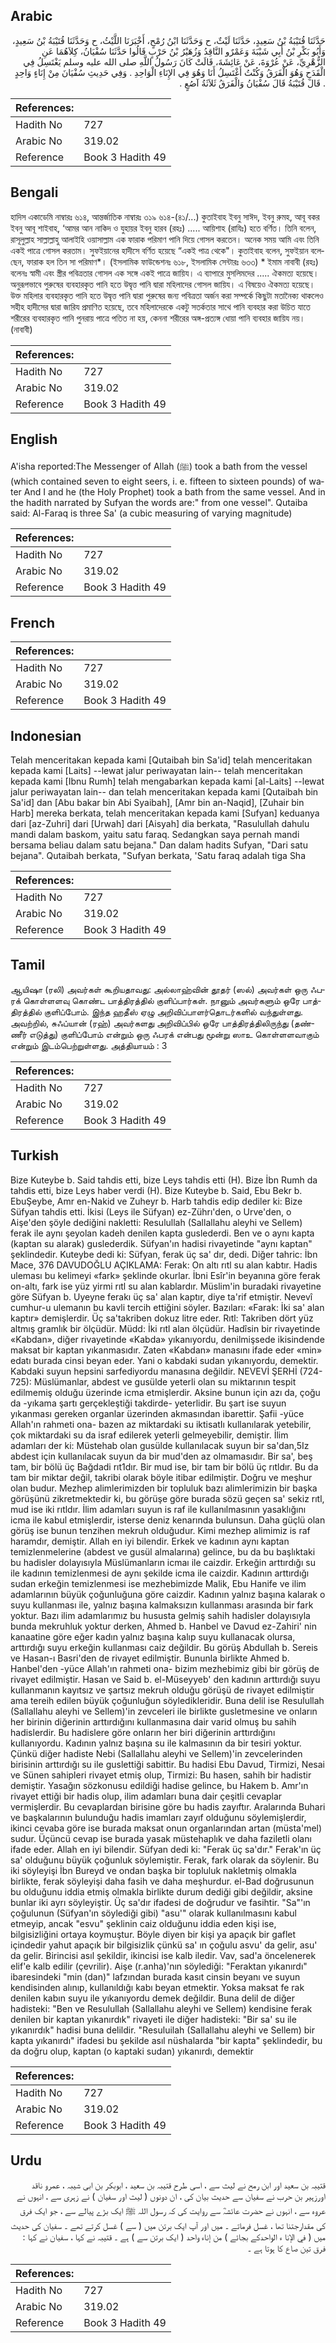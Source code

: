## Arabic


<div dir="rtl" lang="ar" style={{fontSize:'larger',backgroundColor:'#f8f9fa',padding:20}}>
حَدَّثَنَا قُتَيْبَةُ بْنُ سَعِيدٍ، حَدَّثَنَا لَيْثٌ، ح وَحَدَّثَنَا ابْنُ رُمْحٍ، أَخْبَرَنَا اللَّيْثُ، ح وَحَدَّثَنَا قُتَيْبَةُ بْنُ سَعِيدٍ، وَأَبُو بَكْرِ بْنُ أَبِي شَيْبَةَ وَعَمْرٌو النَّاقِدُ وَزُهَيْرُ بْنُ حَرْبٍ قَالُوا حَدَّثَنَا سُفْيَانُ، كِلاَهُمَا عَنِ الزُّهْرِيِّ، عَنْ عُرْوَةَ، عَنْ عَائِشَةَ، قَالَتْ كَانَ رَسُولُ اللَّهِ صلى الله عليه وسلم يَغْتَسِلُ فِي الْقَدَحِ وَهُوَ الْفَرَقُ وَكُنْتُ أَغْتَسِلُ أَنَا وَهُوَ فِي الإِنَاءِ الْوَاحِدِ ‏.‏ وَفِي حَدِيثِ سُفْيَانَ مِنْ إِنَاءٍ وَاحِدٍ ‏.‏ قَالَ قُتَيْبَةُ قَالَ سُفْيَانُ وَالْفَرَقُ ثَلاَثَةُ آصُعٍ ‏.‏
</div>
<div style={{backgroundColor:'#f8f9fa',padding:20, marginBottom: 10}}><table> <thead> <tr> <th>References:</th> <th></th> </tr> </thead> <tbody><tr><td>Hadith No</td><td>727</td></tr><tr><td>Arabic No</td><td>319.02</td></tr><tr><td>Reference</td><td>Book 3 Hadith 49</td></tr></tbody></table></div>

## Bengali


<div dir="ltr" lang="bn" style={{fontSize:'larger',backgroundColor:'#f8f9fa',padding:20}}>
হাদিস একাডেমি নাম্বারঃ ৬১৪, আন্তর্জাতিক নাম্বারঃ ৩১৯ ৬১৪-(৪১/...) কুতাইবাহ ইবনু সাঈদ, ইবনু রুমহ, আবূ বকর ইবনু আবূ শাইবাহ, ‘আমর আন নাকিদ ও যুহায়র ইবনু হারব (রহঃ) ..... আয়িশাহ (রাযিঃ) হতে বর্ণিত। তিনি বলেন, রাসূলুল্লাহ সাল্লাল্লাহু আলাইহি ওয়াসাল্লাম এক ফারাক পরিমাণ পানি দিয়ে গোসল করতেন। অনেক সময় আমি এবং তিনি একই পাত্রে গোসল করতাম। সুফইয়ানের হাদীসে বর্ণিত হয়েছে “একই পাত্র থেকে"। কুতাইবাহ বলেন, সুফইয়ান বলেছেন, ফারাক হল তিন সা পরিমাণ*। (ইসলামিক ফাউন্ডেশনঃ ৬১৮, ইসলামিক সেন্টারঃ ৬৩৩) * ইমাম নাবাবী (রহঃ) বলেনঃ স্বামী এবং স্ত্রীর পবিত্রতার গোসল এক সঙ্গে একই পাত্রে জায়িয। এ ব্যাপারে মুসলিমদের ..... ঐকমত্য হয়েছে। অনুরূপভাবে পুরুষের ব্যবহারকৃত পানি হতে উদ্বৃত্ত পানি দ্বারা মহিলাদের গোসল জায়িয। এ বিষয়েও ঐকমত্য হয়েছে। উক্ত মহিলার ব্যবহারকৃত পানি হতে উদ্বৃত্ত পানি দ্বারা পুরুষের জন্য পবিত্রতা অর্জন করা সম্পর্কে কিছুটা মতানৈক্য থাকলেও সহীহ হাদীসের দ্বারা জারিয প্রমাণিত হয়েছে, তবে মহিলাদেরকে একটু সতর্কতার সাথে পানি ব্যবহার করা উচিত যাতে শরীরের ব্যবহারকৃত পানি পুনরায় পাত্রে পতিত না হয়, কেননা শরীরের অঙ্গ-প্রত্যঙ্গ ধোয়া পানি ব্যবহার জায়িয নয়। (নাবাবী)
</div>
<div style={{backgroundColor:'#f8f9fa',padding:20, marginBottom: 10}}><table> <thead> <tr> <th>References:</th> <th></th> </tr> </thead> <tbody><tr><td>Hadith No</td><td>727</td></tr><tr><td>Arabic No</td><td>319.02</td></tr><tr><td>Reference</td><td>Book 3 Hadith 49</td></tr></tbody></table></div>

## English


<div dir="ltr" lang="en" style={{fontSize:'larger',backgroundColor:'#f8f9fa',padding:20}}>
A'isha reported:The Messenger of Allah (ﷺ) took a bath from the vessel (which contained seven to eight seers, i. e. fifteen to sixteen pounds) of water And I and he (the Holy Prophet) took a bath from the same vessel. And in the hadith narrated by Sufyan the words are:" from one vessel". Qutaiba said: Al-Faraq is three Sa' (a cubic measuring of varying magnitude)
</div>
<div style={{backgroundColor:'#f8f9fa',padding:20, marginBottom: 10}}><table> <thead> <tr> <th>References:</th> <th></th> </tr> </thead> <tbody><tr><td>Hadith No</td><td>727</td></tr><tr><td>Arabic No</td><td>319.02</td></tr><tr><td>Reference</td><td>Book 3 Hadith 49</td></tr></tbody></table></div>

## French


<div dir="ltr" lang="fr" style={{fontSize:'larger',backgroundColor:'#f8f9fa',padding:20}}>

</div>
<div style={{backgroundColor:'#f8f9fa',padding:20, marginBottom: 10}}><table> <thead> <tr> <th>References:</th> <th></th> </tr> </thead> <tbody><tr><td>Hadith No</td><td>727</td></tr><tr><td>Arabic No</td><td>319.02</td></tr><tr><td>Reference</td><td>Book 3 Hadith 49</td></tr></tbody></table></div>

## Indonesian


<div dir="ltr" lang="id" style={{fontSize:'larger',backgroundColor:'#f8f9fa',padding:20}}>
Telah menceritakan kepada kami [Qutaibah bin Sa'id] telah menceritakan kepada kami [Laits] --lewat jalur periwayatan lain-- telah menceritakan kepada kami [Ibnu Rumh] telah mengabarkan kepada kami [al-Laits] --lewat jalur periwayatan lain-- dan telah menceritakan kepada kami [Qutaibah bin Sa'id] dan [Abu bakar bin Abi Syaibah], [Amr bin an-Naqid], [Zuhair bin Harb] mereka berkata, telah menceritakan kepada kami [Sufyan] keduanya dari [az-Zuhri] dari [Urwah] dari [Aisyah] dia berkata, "Rasulullah dahulu mandi dalam baskom, yaitu satu faraq. Sedangkan saya pernah mandi bersama beliau dalam satu bejana." Dan dalam hadits Sufyan, "Dari satu bejana". Qutaibah berkata, "Sufyan berkata, 'Satu faraq adalah tiga Sha
</div>
<div style={{backgroundColor:'#f8f9fa',padding:20, marginBottom: 10}}><table> <thead> <tr> <th>References:</th> <th></th> </tr> </thead> <tbody><tr><td>Hadith No</td><td>727</td></tr><tr><td>Arabic No</td><td>319.02</td></tr><tr><td>Reference</td><td>Book 3 Hadith 49</td></tr></tbody></table></div>

## Tamil


<div dir="ltr" lang="ta" style={{fontSize:'larger',backgroundColor:'#f8f9fa',padding:20}}>
ஆயிஷா (ரலி) அவர்கள் கூறியதாவது: அல்லாஹ்வின் தூதர் (ஸல்) அவர்கள் ஒரு ஃபரக் கொள்ளளவு கொண்ட பாத்திரத்தில் குளிப்பார்கள். நானும் அவர்களும் ஒரே பாத்திரத்தில் குளிப்போம். இந்த ஹதீஸ் ஏழு அறிவிப்பாளர்தொடர்களில் வந்துள்ளது. அவற்றில், சுஃப்யான் (ரஹ்) அவர்களது அறிவிப்பில் ஒரே பாத்திரத்திலிருந்து (தண்ணீர் எடுத்து) குளிப்போம் என்றும் ஒரு ஃபரக் என்பது மூன்று ஸாஉ கொள்ளளவாகும் என்றும் இடம்பெற்றுள்ளது. அத்தியாயம் : 3
</div>
<div style={{backgroundColor:'#f8f9fa',padding:20, marginBottom: 10}}><table> <thead> <tr> <th>References:</th> <th></th> </tr> </thead> <tbody><tr><td>Hadith No</td><td>727</td></tr><tr><td>Arabic No</td><td>319.02</td></tr><tr><td>Reference</td><td>Book 3 Hadith 49</td></tr></tbody></table></div>

## Turkish


<div dir="ltr" lang="tr" style={{fontSize:'larger',backgroundColor:'#f8f9fa',padding:20}}>
Bize Kuteybe b. Said tahdis etti, bize Leys tahdis etti (H). Bize İbn Rumh da tahdis etti, bize Leys haber verdi (H). Bize Kuteybe b. Said, Ebu Bekr b. EbuŞeybe, Amr en-Nakid ve Zuheyr b. Harb tahdis edip dediler ki: Bize Süfyan tahdis etti. İkisi (Leys ile Süfyan) ez-Zührı'den, o Urve'den, o Aişe'den şöyle dediğini nakletti: Resulullah (Sallallahu aleyhi ve Sellem) ferak ile aynı şeyolan kadeh denilen kapta guslederdi. Ben ve o aynı kapta (kaptan su alarak) guslederdik. Süfyan'ın hadisi rivayetinde "aynı kaptan" şeklindedir. Kuteybe dedi ki: Süfyan, ferak üç sa' dır, dedi. Diğer tahric: İbn Mace, 376 DAVUDOĞLU AÇIKLAMA: Ferak: On altı rıtl su alan kabtır. Hadis uleması bu kelimeyi «fark» şeklinde okurlar. İbni Esîr'in beyanına göre ferak on-altı, fark ise yüz yirmi rıtl su alan kablardır. Müslim'in buradaki rivayetine göre Süfyan b. Uyeyne ferakı üç sa' alan kaptır, diye ta'rif etmiştir. Nevevî cumhur-u ulemanın bu kavli tercih ettiğini söyler. Bazıları: «Farak: İki sa' alan kaptır» demişlerdir. Üç sa'takriben dokuz litre eder. Rıtl: Takriben dört yüz altmış gramlık bir ölçüdür. Müdd: İki rıtl alan ölçüdür. Hadîsin bir rivayetinde «Kabdan», diğer rivayetinde «Kabda» yıkanıyordu, denilmişsede ikisindende maksat bir kaptan yıkanmasıdır. Zaten «Kabdan» manasını ifade eder «min» edatı burada cinsi beyan eder. Yani o kabdaki sudan yıkanıyordu, demektir. Kabdaki suyun hepsini sarfediyordu manasına değildir. NEVEVİ ŞERHİ (724-725): Müslümanlar, abdest ve gusülde yeterli olan su miktarının tespit edilmemiş olduğu üzerinde icma etmişlerdir. Aksine bunun için azı da, çoğu da -yıkama şartı gerçekleştiği takdirde- yeterlidir. Bu şart ise suyun yıkanması gereken organlar üzerinden akmasından ibarettir. Şafii -yüce Allah'ın rahmeti ona- bazen az miktardaki su iktisatIı kullanılarak yetebilir, çok miktardaki su da israf edilerek yeterli gelmeyebilir, demiştir. İlim adamları der ki: Müstehab olan gusülde kullanılacak suyun bir sa'dan,5Iz abdest için kullanılacak suyun da bir mud'den az olmamasıdır. Bir sa', beş tam, bir bölü üç Bağdadi rıt1dır. Bir mud ise, bir tam bir bölü üç rıtldır. Bu da tam bir miktar değil, takribi olarak böyle itibar edilmiştir. Doğru ve meşhur olan budur. Mezhep alimlerimizden bir topluluk bazı alimlerimizin bir başka görüşünü zikretmektedir ki, bu görüşe göre burada sözü geçen sa' sekiz rıtl, mud ise iki rıtldır. İlim adamları suyun is raf ile kullanılmasının yasaklığını icma ile kabul etmişlerdir, isterse deniz kenarında bulunsun. Daha güçlü olan görüş ise bunun tenzihen mekruh olduğudur. Kimi mezhep alimimiz is raf haramdır, demiştir. Allah en iyi bilendir. Erkek ve kadının aynı kaptan temizlenmelerine (abdest ve gusül almalarına) gelince, bu da bu başlıktaki bu hadisler dolayısıyla Müslümanların icmaı ile caizdir. Erkeğin arttırdığı su ile kadının temizlenmesi de aynı şekilde icma ile caizdir. Kadının arttırdığı sudan erkeğin temizlenmesi ise mezhebimizde Malik, Ebu Hanife ve ilim adamlarının büyük çoğunluğuna göre caizdir. Kadının yalnız başına kalarak o suyu kullanması ile, yalnız başına kalmaksızın kullanması arasında bir fark yoktur. Bazı ilim adamlarımız bu hususta gelmiş sahih hadisler dolayısıyla bunda mekruhluk yoktur derken, Ahmed b. Hanbel ve Davud ez-Zahiri' nin kanaatine göre eğer kadın yalnız başına kalıp suyu kullanacak olursa, arttırdığı suyu erkeğin kullanması caiz değildir. Bu görüş Abdullah b. Sereis ve Hasan-ı Basri'den de rivayet edilmiştir. Bununla birlikte Ahmed b. Hanbel'den -yüce Allah'ın rahmeti ona- bizim mezhebimiz gibi bir görüş de rivayet edilmiştir. Hasan ve Said b. el-Müseyyeb' den kadının arttırdığı suyu kullanmanın kayıtsız ve şartsız mekruh olduğu görüşü de rivayet edilmiştir ama tereih edilen büyük çoğunluğun söyledikleridir. Buna delil ise Resulullah (Sallallahu aleyhi ve Sellem)'in zevceleri ile birlikte gusletmesine ve onların her birinin diğerinin arttırdığını kullanmasına dair varid olmuş bu sahih hadislerdir. Bu hadislere göre onların her biri diğerinin arttırdığını kullanıyordu. Kadının yalnız başına su ile kalmasının da bir tesiri yoktur. Çünkü diğer hadiste Nebi (Sallallahu aleyhi ve Sellem)'in zevcelerinden birisinin arttırdığı su ile guslettiği sabittir. Bu hadisi Ebu Davud, Tirmizi, Nesai ve Sünen sahipleri rivayet etmiş olup, Tirmizi: Bu hasen, sahih bir hadistir demiştir. Yasağın sözkonusu edildiği hadise gelince, bu Hakem b. Amr'ın rivayet ettiği bir hadis olup, ilim adamları buna dair çeşitli cevaplar vermişlerdir. Bu cevaplardan birisine göre bu hadis zayıftır. Aralarında Buhari ve başkalarının bulunduğu hadis imamları zayıf olduğunu söylemişlerdir, ikinci cevaba göre ise burada maksat onun organlarından artan (müsta'mel) sudur. Üçüncü cevap ise burada yasak müstehaplık ve daha faziletli olanı ifade eder. Allah en iyi bilendir. Süfyan dedi ki: "Ferak üç sa'dır." Ferak'ın üç sa' olduğunu büyük çoğunluk söylemiştir. Ferak, fark olarak da söylenir. Bu iki söyleyişi İbn Bureyd ve ondan başka bir topluluk nakletmiş olmakla birlikte, ferak söyleyişi daha fasih ve daha meşhurdur. el-Bad doğrusunun bu olduğunu iddia etmiş olmakla birlikte durum dediği gibi değildir, aksine bunlar iki ayrı söyleyiştir. Üç sa'dır ifadesi de doğrudur ve fasihtir. "Sa"'ın çoğulunun (Süfyan'ın söylediği gibi) "asu'" olarak kullanılmasını kabul etmeyip, ancak "esvu" şeklinin caiz olduğunu iddia eden kişi ise, bilgisizliğini ortaya koymuştur. Böyle diyen bir kişi ya apaçık bir gaflet içindedir yahut apaçık bir bilgisizlik çünkü sa' ın çoğulu asvu' da gelir, asu' da gelir. Birincisi asıl şekildir, ikincisi ise kalb iledir. Vav, sad'a öncelenerek elif'e kalb edilir (çevrilir). Aişe (r.anha)'nın söylediği: "Feraktan yıkanırdı" ibaresindeki "min (dan)" lafzından burada kasıt cinsin beyanı ve suyun kendisinden alınıp, kullanıldığı kabı beyan etmektir. Yoksa maksat fe rak denilen kabın suyu ile yıkanıyordu demek değildir. Buna delil de diğer hadisteki: "Ben ve Resulullah (Sallallahu aleyhi ve Sellem) kendisine ferak denilen bir kaptan yıkanırdık" rivayeti ile diğer hadisteki: "Bir sa' su ile yıkanırdık" hadisi buna delildir. "Resuluilah (Sallallahu aleyhi ve Sellem) bir kapta yıkanırdı" ifadesi bu şekilde asıl nüshalarda "bir kapta" şeklindedir, bu da doğru olup, kaptan (o kaptaki sudan) yıkanırdı, demektir
</div>
<div style={{backgroundColor:'#f8f9fa',padding:20, marginBottom: 10}}><table> <thead> <tr> <th>References:</th> <th></th> </tr> </thead> <tbody><tr><td>Hadith No</td><td>727</td></tr><tr><td>Arabic No</td><td>319.02</td></tr><tr><td>Reference</td><td>Book 3 Hadith 49</td></tr></tbody></table></div>

## Urdu


<div dir="rtl" lang="ur" style={{fontSize:'larger',backgroundColor:'#f8f9fa',padding:20}}>
قتیبہ بن سعید اور ابن رمح نے لیث سے ، اسی طرح قتیبہ بن سعید ، ابوبکر بن ابی شیبہ ، عمرو ناقد اورزہیر بن حرب نے سفیان سے حدیث بیان کی ، ان دونوں ( لیث اور سفیان ) نے زہری سے ، انہوں نے عروہ سے ، انہوں نے حضرت عائشہؓ سے روایت کی کہ رسول اللہ ﷺ ایک بڑے پیالے سے ، جو ایک فرق کی مقدارجتنا تھا ، غسل فرماتے ۔ میں اور آپ ایک برتن میں ( سے ) غسل کرتے تھے ۔ سفیان کی حدیث میں ( في الإنا ء الواحدکے بجائے ) من إناء واحد ( ایک برتن سے ) ہے ۔ قتیبہ نے کہا ، سفیان نے کہا : فرق تین صاع کا ہوتا ہے ۔
</div>
<div style={{backgroundColor:'#f8f9fa',padding:20, marginBottom: 10}}><table> <thead> <tr> <th>References:</th> <th></th> </tr> </thead> <tbody><tr><td>Hadith No</td><td>727</td></tr><tr><td>Arabic No</td><td>319.02</td></tr><tr><td>Reference</td><td>Book 3 Hadith 49</td></tr></tbody></table></div>